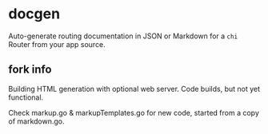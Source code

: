 # docgen
Auto-generate routing documentation in JSON or Markdown for a `chi` Router from your app source.

## fork info
Building HTML generation with optional web server. Code builds, but not yet functional.

Check markup.go & markupTemplates.go for new code, started from a copy of markdown.go.
